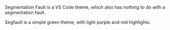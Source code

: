 Segmentation Fault is a VS Code theme, which also has nothing to do with a segmentation fault.

Segfault is a simple green theme, with light purple and red highlights.